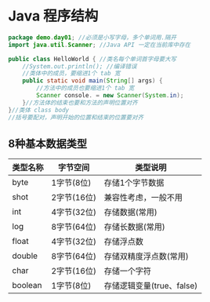 # Java 程序结构

```java
package demo.day01; //必须是小写字母，多个单词用.隔开
import java.util.Scanner; //Java API 一定在当前库中存在

public class HelloWorld { //类名每个单词首字母要大写
	//System.out.println(); //编译错误
	//类体中的成员，要缩进1个 tab 宽
	public static void main(String[] args) { 
		//方法中的成员也要缩进1个 tab 宽
		Scanner console. = new Scanner(System.in);
	}//方法体的结束也要和方法的声明位置对齐
}//类体 class body
//括号要配对，声明开始的位置和结束的位置要对齐
```

## 8种基本数据类型

类型名称 | 字节空间 | 类型说明
---- | ---- | ----
byte | 1字节(8位) | 存储1个字节数据
shot | 2字节(16位) | 兼容性考虑，一般不用
int | 4字节(32位) | 存储数据(常用)
log | 8字节(64位) | 存储长数据(常用)
float | 4字节(32位) | 存储浮点数
double | 8字节(64位) | 存储双精度浮点数(常用)
char | 2字节(16位) | 存储一个字符
boolean | 1字节(8位) | 存储逻辑变量(true、false)